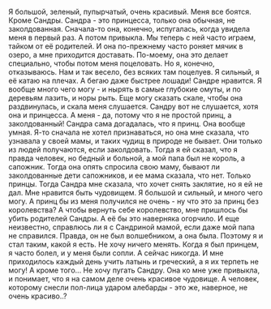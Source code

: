   Я большой, зеленый, пупырчатый, очень красивый. Меня все боятся. Кроме Сандры. Сандра - это принцесса, только она обычная, не заколдованная.
Сначала-то она, конечно, испугалась, когда увидела меня в первый раз. А потом привыкла. Мы теперь с ней часто играем, тайком от её родителей. И она по-прежнему часто роняет мячик в озеро, а мне приходится доставать. По-моему, она это делает специально, чтобы потом меня поцеловать. Но я, конечно, отказываюсь.
Нам и так весело, без всяких там поцелуев. Я сильный, я её катаю на плечах. А бегаю даже быстрее лошади! Сандре нравится. Я вообще много чего могу - и нырять в самые глубокие омуты, и по деревьям лазить, и норы рыть. Еще могу сказать скале, чтобы она раздвинулась, и скала меня слушается. Сандру вот не слушается, хотя она и принцесса. А меня - да, потому что я не простой принц, а заколдованный!
Сандра сама догадалась, что я принц. Она вообще умная. Я-то сначала не хотел признаваться, но она мне сказала, что узнавала у своей мамы, и таких чудищ в природе не бывает. Они только из людей получаются, если заколдовать. Тогда я ей сказал, что я правда человек, но бедный и больной, а мой папа был не король, а сапожник. Тогда она опять спросила свою маму, бывают ли заколдованные дети сапожников, и ее мама сказала, что нет. Только принцы. Тогда Сандра мне сказала, что хочет снять заклятие, но я ей не дал. Мне нравится быть чудовищем. Я большой и сильный, и много чего могу. А принц бы из меня получился не очень - ну что это за принц без королевства? А чтобы вернуть себе королевство, мне пришлось бы убить родителей Сандры. А её бы это наверняка огорчило.
И еще неизвестно, справлюсь ли я с Сандриной мамой, если даже мой папа не справился. Правда, он не был волшебником, а она была. Поэтому я и стал таким, какой я есть.
Не хочу ничего менять. Когда я был принцем, я часто болел, и у меня были сопли. А сейчас никогда. И мне приходилось каждый день учить латынь и греческий, а я их терпеть не могу! А кроме того... Не хочу пугать Сандру. Она ко мне уже привыкла, и понимает, что я на самом деле очень красивое чудовище.
А человек, которому снесли пол-лица ударом алебарды - это же, наверное, не очень красиво..?    